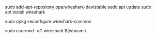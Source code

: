 sudo add-apt-repository ppa:wireshark-dev/stable
sudo apt update
sudo apt install wireshark

sudo dpkg-reconfigure wireshark-common

sudo usermod -aG wireshark $(whoami)
